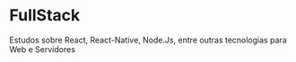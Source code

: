 # FullStack
Estudos sobre React, React-Native, Node.Js, entre outras tecnologias para Web e Servidores
